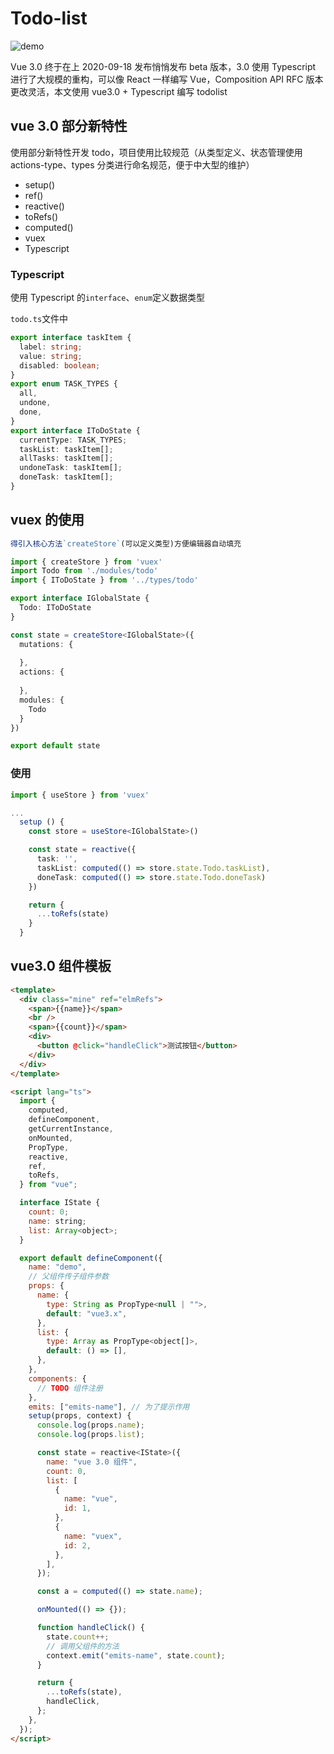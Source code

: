 # Todo-list

![demo](https://shitu-query-gz.gz.bcebos.com/2020-10-30/16/e3074cb2d678c02b?authorization=bce-auth-v1%2F7e22d8caf5af46cc9310f1e3021709f3%2F2020-10-30T08%3A54%3A49Z%2F300%2Fhost%2F08b56b589c36da05bd9f05bce1a839c357aff00b14e8d7f01dd2fe08ab7f1705)

Vue 3.0 终于在上 2020-09-18 发布悄悄发布 beta 版本，3.0 使用 Typescript 进行了大规模的重构，可以像 React 一样编写 Vue，Composition API RFC 版本更改灵活，本文使用 vue3.0 + Typescript 编写 todolist

## vue 3.0 部分新特性

使用部分新特性开发 todo，项目使用比较规范（从类型定义、状态管理使用 actions-type、types 分类进行命名规范，便于中大型的维护）

- setup()
- ref()
- reactive()
- toRefs()
- computed()
- vuex
- Typescript

### Typescript

使用 Typescript 的`interface`、`enum`定义数据类型

`todo.ts`文件中

```ts
export interface taskItem {
  label: string;
  value: string;
  disabled: boolean;
}
export enum TASK_TYPES {
  all,
  undone,
  done,
}
export interface IToDoState {
  currentType: TASK_TYPES;
  taskList: taskItem[];
  allTasks: taskItem[];
  undoneTask: taskItem[];
  doneTask: taskItem[];
}
```

## vuex 的使用
```ts
得引入核心方法`createStore`(可以定义类型)方便编辑器自动填充

import { createStore } from 'vuex'
import Todo from './modules/todo'
import { IToDoState } from '../types/todo'

export interface IGlobalState {
  Todo: IToDoState
}

const state = createStore<IGlobalState>({
  mutations: {
    
  },
  actions: {
    
  },
  modules: {
    Todo
  }
})

export default state
```

### 使用
```ts
import { useStore } from 'vuex'

...
  setup () {
    const store = useStore<IGlobalState>()

    const state = reactive({
      task: '',
      taskList: computed(() => store.state.Todo.taskList),
      doneTask: computed(() => store.state.Todo.doneTask)
    })

    return {
      ...toRefs(state)
    }
  }
```

## vue3.0 组件模板

```html
<template>
  <div class="mine" ref="elmRefs">
    <span>{{name}}</span>
    <br />
    <span>{{count}}</span>
    <div>
      <button @click="handleClick">测试按钮</button>
    </div>
  </div>
</template>

<script lang="ts">
  import {
    computed,
    defineComponent,
    getCurrentInstance,
    onMounted,
    PropType,
    reactive,
    ref,
    toRefs,
  } from "vue";

  interface IState {
    count: 0;
    name: string;
    list: Array<object>;
  }

  export default defineComponent({
    name: "demo",
    // 父组件传子组件参数
    props: {
      name: {
        type: String as PropType<null | "">,
        default: "vue3.x",
      },
      list: {
        type: Array as PropType<object[]>,
        default: () => [],
      },
    },
    components: {
      // TODO 组件注册
    },
    emits: ["emits-name"], // 为了提示作用
    setup(props, context) {
      console.log(props.name);
      console.log(props.list);

      const state = reactive<IState>({
        name: "vue 3.0 组件",
        count: 0,
        list: [
          {
            name: "vue",
            id: 1,
          },
          {
            name: "vuex",
            id: 2,
          },
        ],
      });

      const a = computed(() => state.name);

      onMounted(() => {});

      function handleClick() {
        state.count++;
        // 调用父组件的方法
        context.emit("emits-name", state.count);
      }

      return {
        ...toRefs(state),
        handleClick,
      };
    },
  });
</script>
```
